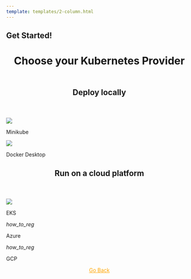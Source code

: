 ```yaml
---
template: templates/2-column.html
---
```


<link href="https://wso2.cachefly.net/wso2/sites/all/fonts/docs/flUhRq6tzZclQEJ-Vdg-IuiaDsNcIhQ8tQ.woff2" rel="stylesheet" />

## Get Started!

<div>
    <header>
        <h1>Choose your Kubernetes Provider</h1>
    </header>
        <div>
        <header>
        <h2> Deploy locally</h2>
        </header></div>
        <div class="content"> 
            <!-- begin card -->
            <div class="card" onclick="location.href='{{base_path}}/deploy/minikube';">
	              <div class="line"></div>
         	      <div class="icon">
		                 <img src="{{base_path}}/assets/img/deploy/minikube.png">
	              </div>
                <div class="card-content" >
              	    <p class="title">Minikube</p>
              			<a href="http://www.google.com"></a>
                </div>
            </div>
            <!-- end card -->
            <!-- begin card -->
            <div class="card" onclick="location.href='{{base_path}}/deploy/docker-desktop';">
                <div class="line"></div>
                <div class="icon">
                    <img src="{{base_path}}/assets/img/deploy/free.png">
                </div>
                <div class="card-content">
                    <p class="title">Docker Desktop</p>
                    <a href="http://www.google.com"></a>
                </div>
            </div></div>
            <!-- end card -->
            <div>
        <header>
        <h2> Run on a cloud platform</h2>
        </header></div>
        <div class="content"> 
            <!-- begin card -->
            <div class="card" onclick="location.href='{{base_path}}/deploy/eks';">
	              <div class="line"></div>
         	      <div class="icon">
		                 <img src="{{base_path}}/assets/img/deploy/amazon-eks.png">
	              </div>
                <div class="card-content" >
              	    <p class="title">EKS</p>
              			<a href="http://www.google.com"></a>
                </div>
            </div>
            <!-- end card -->
            <!-- begin card -->
            <div class="card" onclick="location.href='learn/logging-in-to-your-application-via-identity-server-using-facebook-credentials';">
            <div class="line"></div>
            <div class="icon">
                <i class="material-icons md-36">how_to_reg</i>
            </div>
            <div class="card-content">
                <p class="title">Azure</p>
            </div></div>
            <!-- end card -->
            <!-- begin card -->
        <div class="card" onclick="location.href='';">
                <div class="line"></div>
                <div class="icon">
                        <i class="material-icons md-36">how_to_reg</i>
                </div>
            <div class="card-content" >
                <p class="title">GCP</p>
                    <a href="http://www.google.com"></a>
            </div>
        </div>
        <!-- end card -->
            </div></div>

<div style="display:flex;justify-content:center;">
   <a style="color:orange;" href="{{base_path}}/deploy/deploying-wso2-identity-server"><u>Go Back</u></a>
</div>
